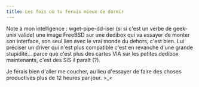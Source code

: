 ```yaml
---
title: Les fois où tu ferais mieux de dormir
---
```


Note à mon intelligence : wget-pipe-dd-iser (si si c'est un verbe de geek-unix
valide) une image FreeBSD sur une dedibox qui va essayer de monter son
interface, son seul lien avec le vrai monde du dehors, c'est bien. Lui
préciser un driver qui n'est plus compatible c'est en revanche d'une grande
stupidité... parce que c'est plus des cartes VIA sur les petites dedibox
maintenants, c'est des SiS il paraît (?).

Je ferais bien d'aller me coucher, au lieu d'essayer de faire des choses
productives plus de 12 heures par jour. >_<

